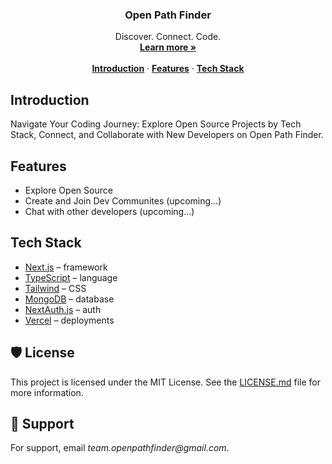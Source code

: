 
<h3 align="center">Open Path Finder</h3>

<p align="center">
    Discover. Connect. Code.
    <br />
    <a href="https://openpathfinder.vercel.app/"><strong>Learn more »</strong></a>
    <br />
    <br />
    <a href="#introduction"><strong>Introduction</strong></a> ·
    <a href="#features"><strong>Features</strong></a> ·
    <a href="#tech-stack"><strong>Tech Stack</strong></a> 
</p>

## Introduction

Navigate Your Coding Journey: Explore Open Source Projects by Tech Stack, Connect, and Collaborate with New Developers on Open Path Finder.

## Features

- Explore Open Source
- Create and Join Dev Communites (upcoming...)
- Chat with other developers (upcoming...)


## Tech Stack

- [Next.js](https://nextjs.org/) – framework
- [TypeScript](https://www.typescriptlang.org/) – language
- [Tailwind](https://tailwindcss.com/) – CSS
- [MongoDB](https://www.mongodb.com/) – database
- [NextAuth.js](https://next-auth.js.org/) – auth
- [Vercel](https://vercel.com/) – deployments

## 🛡️ License

This project is licensed under the MIT License. See the [LICENSE.md](./LICENSE) file for more information.


## 📌 Support

For support, email _team.openpathfinder@gmail.com_.
